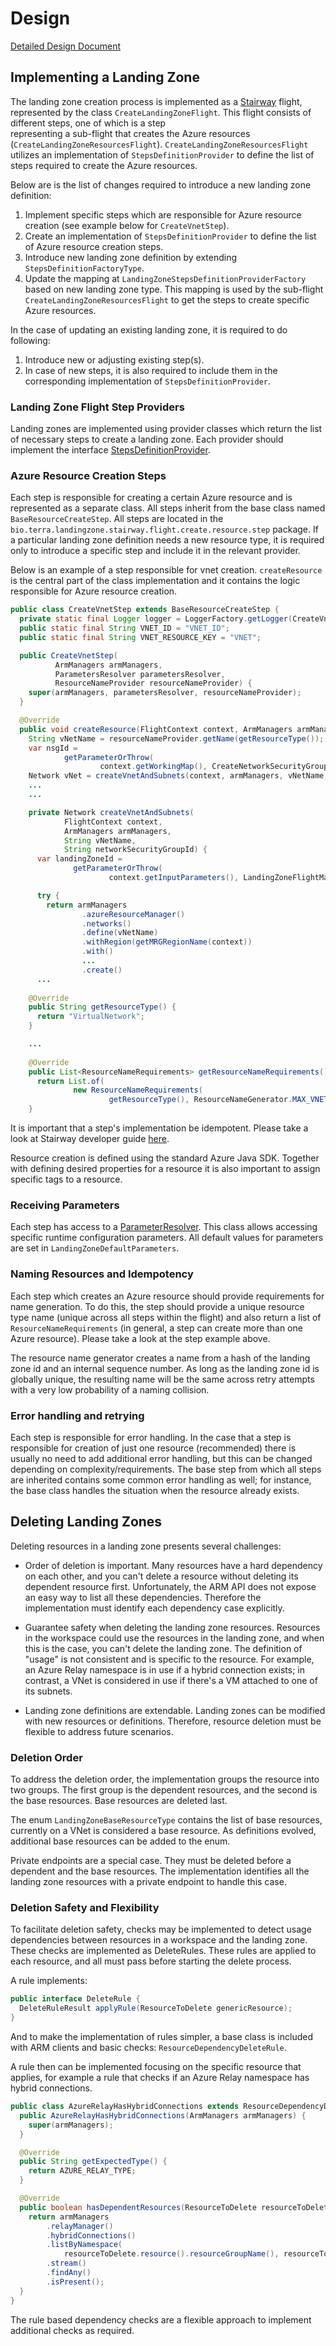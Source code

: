 # Design

[Detailed Design Document](https://docs.google.com/document/d/18jlwXE_Fqr-MwaZYWrxM0Lk5mrhcK32mzlEdPSfmwAY/edit#heading=h.4ksw3u82sqk4)

## Implementing a Landing Zone

The landing zone creation process is implemented as a [Stairway](https://github.com/DataBiosphere/stairway) flight, represented by the class `CreateLandingZoneFlight`. This flight consists of different steps, one of which is a step  
representing a sub-flight that creates the Azure resources (`CreateLandingZoneResourcesFlight`). `CreateLandingZoneResourcesFlight` utilizes an implementation of `StepsDefinitionProvider` to define the list of steps required to create the Azure resources.

Below are is the list of changes required to introduce a new landing zone definition:
1) Implement specific steps which are responsible for Azure resource creation (see example below for `CreateVnetStep`).
2) Create an implementation of `StepsDefinitionProvider` to define the list of Azure resource creation steps.
3) Introduce new landing zone definition by extending `StepsDefinitionFactoryType`.
4) Update the mapping at `LandingZoneStepsDefinitionProviderFactory` based on new landing zone type. This mapping is used by the sub-flight `CreateLandingZoneResourcesFlight` to get the steps to create specific Azure resources.

In the case of updating an existing landing zone, it is required to do following:
1) Introduce new or adjusting existing step(s).
2) In case of new steps, it is also required to include them in the corresponding implementation of `StepsDefinitionProvider`.

### Landing Zone Flight Step Providers

Landing zones are implemented using provider classes which return the list of necessary steps to create a landing zone. Each provider should implement the interface [StepsDefinitionProvider](https://github.com/DataBiosphere/terra-landing-zone-service/blob/main/library/src/main/java/bio/terra/landingzone/library/landingzones/definition/factories/StepsDefinitionProvider.java).

### Azure Resource Creation Steps

Each step is responsible for creating a certain Azure resource and is represented as a separate class. All steps inherit from the base class named `BaseResourceCreateStep`.
All steps are located in the `bio.terra.landingzone.stairway.flight.create.resource.step` package. If a particular landing zone definition needs a new resource type, it is required only to introduce a specific step and include it in the relevant provider.

Below is an example of a step responsible for vnet creation. `createResource` is the central part of the class implementation and it contains the logic responsible for Azure resource creation.
```java
public class CreateVnetStep extends BaseResourceCreateStep {
  private static final Logger logger = LoggerFactory.getLogger(CreateVnetStep.class);
  public static final String VNET_ID = "VNET_ID";
  public static final String VNET_RESOURCE_KEY = "VNET";

  public CreateVnetStep(
          ArmManagers armManagers,
          ParametersResolver parametersResolver,
          ResourceNameProvider resourceNameProvider) {
    super(armManagers, parametersResolver, resourceNameProvider);
  }

  @Override
  public void createResource(FlightContext context, ArmManagers armManagers) {
    String vNetName = resourceNameProvider.getName(getResourceType());
    var nsgId =
            getParameterOrThrow(
                    context.getWorkingMap(), CreateNetworkSecurityGroupStep.NSG_ID, String.class);
    Network vNet = createVnetAndSubnets(context, armManagers, vNetName, nsgId);
    ...
    ...

    private Network createVnetAndSubnets(
            FlightContext context,
            ArmManagers armManagers,
            String vNetName,
            String networkSecurityGroupId) {
      var landingZoneId =
              getParameterOrThrow(
                      context.getInputParameters(), LandingZoneFlightMapKeys.LANDING_ZONE_ID, UUID.class);

      try {
        return armManagers
                .azureResourceManager()
                .networks()
                .define(vNetName)
                .withRegion(getMRGRegionName(context))
                .with()
                ...
                .create()
      ...
        
    @Override
    public String getResourceType() {
      return "VirtualNetwork";
    }

    ...
        
    @Override
    public List<ResourceNameRequirements> getResourceNameRequirements() {
      return List.of(
              new ResourceNameRequirements(
                      getResourceType(), ResourceNameGenerator.MAX_VNET_NAME_LENGTH));
    }
```

It is important that a step's implementation be idempotent. Please take a look at Stairway developer guide [here](https://github.com/DataBiosphere/stairway/blob/develop/FLIGHT_DEVELOPER_GUIDE.md).

Resource creation is defined using the standard Azure Java SDK. Together with defining desired properties for a resource it is also important to assign specific tags to a resource.

### Receiving Parameters

Each step has access to a [ParameterResolver](https://github.com/DataBiosphere/terra-landing-zone-service/blob/main/library/src/main/java/bio/terra/landingzone/library/landingzones/definition/factories/ParametersResolver.java). This class allows accessing specific runtime configuration parameters. All default values for parameters are set in `LandingZoneDefaultParameters`.

### Naming Resources and Idempotency

Each step which creates an Azure resource should provide requirements for name generation. To do this, the step should provide a unique resource type name (unique across all steps within the flight)
and also return a list of `ResourceNameRequirements` (in general, a step can create more than one Azure resource). Please take a look at the step example above.

The resource name generator creates a name from a hash of the landing zone id and an internal sequence number.
As long as the landing zone id is globally unique, the resulting name will be the same across retry attempts with a very
low probability of a naming collision.

### Error handling and retrying

Each step is responsible for error handling. In the case that a step is responsible for creation of just one resource (recommended) there is usually no need to add additional error handling,
but this can be changed depending on complexity/requirements. The base step from which all steps are inherited contains some common error handling as well;
for instance, the base class handles the situation when the resource already exists.

## Deleting Landing Zones

Deleting resources in a landing zone presents several challenges:

- Order of deletion is important. Many resources have a hard dependency on each other, and you can't delete a resource without deleting its dependent resource first. Unfortunately, the ARM API does not expose an easy way to list all these dependencies. Therefore the implementation must identify each dependency case explicitly.

- Guarantee safety when deleting the landing zone resources. Resources in the workspace could use the resources in the landing zone, and when this is the case, you can't delete the landing zone. The definition of "usage" is not consistent and is specific to the resource. For example, an Azure Relay namespace is in use if a hybrid connection exists; in contrast, a VNet is considered in use if there's a VM attached to one of its subnets.

- Landing zone definitions are extendable. Landing zones can be modified with new resources or definitions. Therefore, resource deletion must be flexible to address future scenarios.

### Deletion Order

To address the deletion order, the implementation groups the resource into two groups. The first group is the dependent resources, and the second is the base resources. Base resources are deleted last.

The enum `LandingZoneBaseResourceType` contains the list of base resources, currently on a VNet is considered a base resource. As definitions evolved, additional base resources can be added to the enum.

Private endpoints are a special case. They must be deleted before a dependent and the base resources. The implementation identifies all the landing zone resources with a private endpoint to handle this case.

### Deletion Safety and Flexibility

To facilitate deletion safety, checks may be implemented to detect usage dependencies between resources in a workspace and the landing zone. These checks are implemented as DeleteRules. These rules are applied to each resource, and all must pass before starting the delete process.

A rule implements:

```java
public interface DeleteRule {
  DeleteRuleResult applyRule(ResourceToDelete genericResource);
}

```

And to make the implementation of rules simpler, a base class is included with ARM clients and basic checks: `ResourceDependencyDeleteRule`.

A rule then can be implemented focusing on the specific resource that applies, for example a rule that checks if an Azure Relay namespace has hybrid connections.

```java
public class AzureRelayHasHybridConnections extends ResourceDependencyDeleteRule {
  public AzureRelayHasHybridConnections(ArmManagers armManagers) {
    super(armManagers);
  }

  @Override
  public String getExpectedType() {
    return AZURE_RELAY_TYPE;
  }

  @Override
  public boolean hasDependentResources(ResourceToDelete resourceToDelete) {
    return armManagers
        .relayManager()
        .hybridConnections()
        .listByNamespace(
            resourceToDelete.resource().resourceGroupName(), resourceToDelete.resource().name())
        .stream()
        .findAny()
        .isPresent();
  }
}
```

The rule based dependency checks are a flexible approach to implement additional checks as required.
